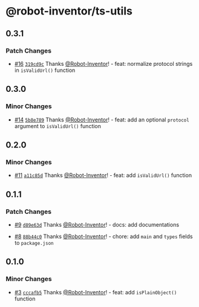 # @robot-inventor/ts-utils

## 0.3.1

### Patch Changes

-   [#16](https://github.com/Robot-Inventor/ts-utils/pull/16) [`319cd9c`](https://github.com/Robot-Inventor/ts-utils/commit/319cd9c3591b98c39369340a04ff7626345fb9f9) Thanks [@Robot-Inventor](https://github.com/Robot-Inventor)! - feat: normalize protocol strings in `isValidUrl()` function

## 0.3.0

### Minor Changes

-   [#14](https://github.com/Robot-Inventor/ts-utils/pull/14) [`5b8e789`](https://github.com/Robot-Inventor/ts-utils/commit/5b8e7899204a94a838634f0660e630bef4435d6a) Thanks [@Robot-Inventor](https://github.com/Robot-Inventor)! - feat: add an optional `protocol` argument to `isValidUrl()` function

## 0.2.0

### Minor Changes

-   [#11](https://github.com/Robot-Inventor/ts-utils/pull/11) [`a11c85d`](https://github.com/Robot-Inventor/ts-utils/commit/a11c85d3caa5c7fe2222e046fdfe8769af4b08d9) Thanks [@Robot-Inventor](https://github.com/Robot-Inventor)! - feat: add `isValidUrl()` function

## 0.1.1

### Patch Changes

-   [#9](https://github.com/Robot-Inventor/ts-utils/pull/9) [`d89e63d`](https://github.com/Robot-Inventor/ts-utils/commit/d89e63db992f6a155a5a16d62b75d3e35e4881aa) Thanks [@Robot-Inventor](https://github.com/Robot-Inventor)! - docs: add documentations

-   [#8](https://github.com/Robot-Inventor/ts-utils/pull/8) [`88b44c0`](https://github.com/Robot-Inventor/ts-utils/commit/88b44c0665917ecb9d36bbc7ae1a8e1a20e30d2b) Thanks [@Robot-Inventor](https://github.com/Robot-Inventor)! - chore: add `main` and `types` fields to `package.json`

## 0.1.0

### Minor Changes

-   [#3](https://github.com/Robot-Inventor/ts-utils/pull/3) [`cccafb5`](https://github.com/Robot-Inventor/ts-utils/commit/cccafb51cdd1457cc1d4a5e41e4a75240dabc528) Thanks [@Robot-Inventor](https://github.com/Robot-Inventor)! - feat: add `isPlainObject()` function
